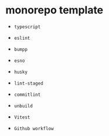 # monorepo template


- `typescript`
- `eslint`
- `bumpp`
- `esno`
- `husky`
- `lint-staged`
- `commitlint`
- `unbuild`
- `Vitest`

- `Github workflow`
